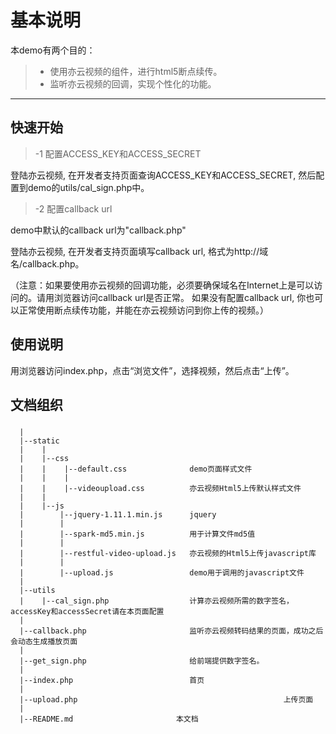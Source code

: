 基本说明
===================
本demo有两个目的：
  > - 使用亦云视频的组件，进行html5断点续传。
  > - 监听亦云视频的回调，实现个性化的功能。

----------

快速开始
-------------
 > -1 配置ACCESS_KEY和ACCESS_SECRET
 > 
 登陆亦云视频, 在开发者支持页面查询ACCESS_KEY和ACCESS_SECRET, 然后配置到demo的utils/cal_sign.php中。

 > -2 配置callback url
> 
demo中默认的callback url为"callback.php"
>
登陆亦云视频, 在开发者支持页面填写callback url, 格式为http://域名/callback.php。
>
（注意：如果要使用亦云视频的回调功能，必须要确保域名在Internet上是可以访问的。请用浏览器访问callback url是否正常。
如果没有配置callback url, 你也可以正常使用断点续传功能，并能在亦云视频访问到你上传的视频。）

使用说明
-------------
用浏览器访问index.php，点击“浏览文件”，选择视频，然后点击“上传”。

文档组织
-------------
### 
``` http5WithPHP
  |
  |--static
  |    |
  |    |--css
  |    |    |--default.css				demo页面样式文件
  |    |    |
  |    |	|--videoupload.css 			亦云视频Html5上传默认样式文件
  |    |
  |    |--js
  |        |--jquery-1.11.1.min.js		jquery
  |        |
  |        |--spark-md5.min.js			用于计算文件md5值
  |        |
  |        |--restful-video-upload.js	亦云视频的Html5上传javascript库
  |        |
  |        |--upload.js					demo用于调用的javascript文件
  |
  |--utils
  |    |--cal_sign.php					计算亦云视频所需的数字签名，accessKey和accessSecret请在本页面配置					
  |
  |--callback.php						监听亦云视频转码结果的页面，成功之后会动态生成播放页面
  |
  |--get_sign.php						给前端提供数字签名。
  |
  |--index.php							首页
  |
  |--upload.php                                              上传页面
  |
  |--README.md					     本文档
```
